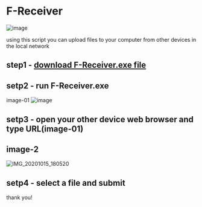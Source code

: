 # F-Receiver
![image](https://user-images.githubusercontent.com/45274219/96129744-a65ff080-0f14-11eb-89e8-519e97af6683.png)


 using this script you can upload files to your computer from other devices in the local network
 
 
 
## step1 -  <a href="https://github.com/wijewardhane/F-Receiver/releases/download/v1.0.0/F-Receiver.exe">download F-Receiver.exe file</a>
## setp2 - run F-Receiver.exe

image-01
![image](https://user-images.githubusercontent.com/45274219/96123443-70b90880-0f10-11eb-981f-5e9aef2ac01b.png)

## setp3 - open your other device web browser and type URL(image-01)
image-2
-
![IMG_20201015_180520](https://user-images.githubusercontent.com/45274219/96125044-44ea5280-0f11-11eb-9f62-eb208fcedb69.jpg)
## setp4 - select a file and submit
thank you!
